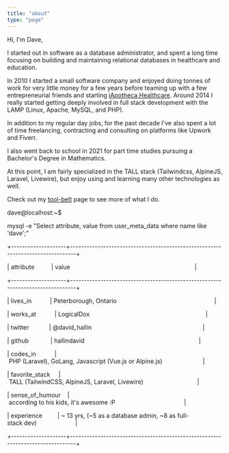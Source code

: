 ```yaml
---
title: "about"
type: "page"
---
```


Hi, I'm Dave,

I started out in software as a database administrator, and spent a long time focusing on building and maintaining relational databases in healthcare and education.

In 2010 I started a small software company and enjoyed doing tonnes of work for very little money for a few years before teaming up with a few entrepreneurial friends and starting <a href="https://iapotheca.com/">iApotheca Healthcare</a>.  Around 2014 I really started getting deeply involved in full stack development with the LAMP (Linux, Apache, MySQL, and PHP).

In addition to my regular day jobs, for the past decade I've also spent a lot of time freelancing, contracting and consulting on platforms like Upwork and Fiverr.

I also went back to school in 2021 for part time studies pursuing a Bachelor's Degree in Mathematics.

At this point, I am fairly specialized in the TALL stack (Tailwindcss, AlpineJS, Laravel, Livewire), but enjoy using and learning many other technologies as well.

Check out my <a href="/tool-belt">tool-belt</a> page to see more of what I do.


<div class="w-full">
    <div class="coding inverse-toggle px-5 pt-4 shadow-lg text-gray-100 text-sm font-mono subpixel-antialiased
              bg-gray-800  pb-6 pt-4 rounded-lg leading-normal overflow-hidden">
		<div class="top mb-2 flex">
			<div class="h-3 w-3 bg-red-500 rounded-full"></div>
			<div class="ml-2 h-3 w-3 rounded-full" style="background-color: #FFC407;"></div>
			<div class="ml-2 h-3 w-3 bg-green-500 rounded-full"></div>
		</div>
		<div class="mt-4 w-full overflow-hidden">
    		<span class="text-green-400 inline">dave@localhost:~$</span>
			<p class="typing items-center pl-2 inline">mysql -e "Select attribute, value from user_meta_data where name like &#039;dave&#039;;"</p>
    		<p class="font-mono typing items-center pl-2 py-0 my-0">+--------------------+--------------------------------------------------------------------------------+</p>
    		<p class="font-mono typing items-center pl-2 py-0 my-0">|&nbsp;attribute&nbsp;&nbsp;&nbsp;&nbsp;&nbsp;&nbsp;&nbsp;&nbsp;&nbsp;&nbsp;|&nbsp;value&nbsp;&nbsp;&nbsp;&nbsp;&nbsp;&nbsp;&nbsp;&nbsp;&nbsp;&nbsp;&nbsp;&nbsp;&nbsp;&nbsp;&nbsp;&nbsp;&nbsp;&nbsp;&nbsp;&nbsp;&nbsp;&nbsp;&nbsp;&nbsp;&nbsp;&nbsp;&nbsp;&nbsp;&nbsp;&nbsp;&nbsp;&nbsp;&nbsp;&nbsp;&nbsp;&nbsp;&nbsp;&nbsp;&nbsp;&nbsp;&nbsp;&nbsp;&nbsp;&nbsp;&nbsp;&nbsp;&nbsp;&nbsp;&nbsp;&nbsp;&nbsp;&nbsp;&nbsp;&nbsp;&nbsp;&nbsp;&nbsp;&nbsp;&nbsp;&nbsp;&nbsp;&nbsp;&nbsp;&nbsp;&nbsp;&nbsp;&nbsp;&nbsp;&nbsp;&nbsp;&nbsp;&nbsp;&nbsp;&nbsp;|</p>
    		<p class="font-mono typing items-center pl-2 py-0 my-0">+--------------------+--------------------------------------------------------------------------------+</p>
            <p class="font-mono typing items-center pl-2 py-0 my-0">|&nbsp;lives_in&nbsp;&nbsp;&nbsp;&nbsp;&nbsp;&nbsp;&nbsp;&nbsp;&nbsp;&nbsp;&nbsp;|&nbsp;Peterborough,&nbsp;Ontario&nbsp;&nbsp;&nbsp;&nbsp;&nbsp;&nbsp;&nbsp;&nbsp;&nbsp;&nbsp;&nbsp;&nbsp;&nbsp;&nbsp;&nbsp;&nbsp;&nbsp;&nbsp;&nbsp;&nbsp;&nbsp;&nbsp;&nbsp;&nbsp;&nbsp;&nbsp;&nbsp;&nbsp;&nbsp;&nbsp;&nbsp;&nbsp;&nbsp;&nbsp;&nbsp;&nbsp;&nbsp;&nbsp;&nbsp;&nbsp;&nbsp;&nbsp;&nbsp;&nbsp;&nbsp;&nbsp;&nbsp;&nbsp;&nbsp;&nbsp;&nbsp;&nbsp;&nbsp;&nbsp;&nbsp;&nbsp;&nbsp;&nbsp;|</p>
            <p class="font-mono typing items-center pl-2 py-0 my-0">|&nbsp;works_at&nbsp;&nbsp;&nbsp;&nbsp;&nbsp;&nbsp;&nbsp;&nbsp;&nbsp;&nbsp;&nbsp;|&nbsp;LogicalDox&nbsp;&nbsp;&nbsp;&nbsp;&nbsp;&nbsp;&nbsp;&nbsp;&nbsp;&nbsp;&nbsp;&nbsp;&nbsp;&nbsp;&nbsp;&nbsp;&nbsp;&nbsp;&nbsp;&nbsp;&nbsp;&nbsp;&nbsp;&nbsp;&nbsp;&nbsp;&nbsp;&nbsp;&nbsp;&nbsp;&nbsp;&nbsp;&nbsp;&nbsp;&nbsp;&nbsp;&nbsp;&nbsp;&nbsp;&nbsp;&nbsp;&nbsp;&nbsp;&nbsp;&nbsp;&nbsp;&nbsp;&nbsp;&nbsp;&nbsp;&nbsp;&nbsp;&nbsp;&nbsp;&nbsp;&nbsp;&nbsp;&nbsp;&nbsp;&nbsp;&nbsp;&nbsp;&nbsp;&nbsp;&nbsp;&nbsp;&nbsp;&nbsp;&nbsp;|</p>
            <p class="font-mono typing items-center pl-2 py-0 my-0">|&nbsp;twitter&nbsp;&nbsp;&nbsp;&nbsp;&nbsp;&nbsp;&nbsp;&nbsp;&nbsp;&nbsp;&nbsp;&nbsp;|&nbsp;@david_hallin&nbsp;&nbsp;&nbsp;&nbsp;&nbsp;&nbsp;&nbsp;&nbsp;&nbsp;&nbsp;&nbsp;&nbsp;&nbsp;&nbsp;&nbsp;&nbsp;&nbsp;&nbsp;&nbsp;&nbsp;&nbsp;&nbsp;&nbsp;&nbsp;&nbsp;&nbsp;&nbsp;&nbsp;&nbsp;&nbsp;&nbsp;&nbsp;&nbsp;&nbsp;&nbsp;&nbsp;&nbsp;&nbsp;&nbsp;&nbsp;&nbsp;&nbsp;&nbsp;&nbsp;&nbsp;&nbsp;&nbsp;&nbsp;&nbsp;&nbsp;&nbsp;&nbsp;&nbsp;&nbsp;&nbsp;&nbsp;&nbsp;&nbsp;&nbsp;&nbsp;&nbsp;&nbsp;&nbsp;&nbsp;&nbsp;&nbsp;|</p>
            <p class="font-mono typing items-center pl-2 py-0 my-0">|&nbsp;github&nbsp;&nbsp;&nbsp;&nbsp;&nbsp;&nbsp;&nbsp;&nbsp;&nbsp;&nbsp;&nbsp;&nbsp;&nbsp;|&nbsp;hallindavid&nbsp;&nbsp;&nbsp;&nbsp;&nbsp;&nbsp;&nbsp;&nbsp;&nbsp;&nbsp;&nbsp;&nbsp;&nbsp;&nbsp;&nbsp;&nbsp;&nbsp;&nbsp;&nbsp;&nbsp;&nbsp;&nbsp;&nbsp;&nbsp;&nbsp;&nbsp;&nbsp;&nbsp;&nbsp;&nbsp;&nbsp;&nbsp;&nbsp;&nbsp;&nbsp;&nbsp;&nbsp;&nbsp;&nbsp;&nbsp;&nbsp;&nbsp;&nbsp;&nbsp;&nbsp;&nbsp;&nbsp;&nbsp;&nbsp;&nbsp;&nbsp;&nbsp;&nbsp;&nbsp;&nbsp;&nbsp;&nbsp;&nbsp;&nbsp;&nbsp;&nbsp;&nbsp;&nbsp;&nbsp;&nbsp;&nbsp;&nbsp;&nbsp;|</p>
            <p class="font-mono typing items-center pl-2 py-0 my-0">|&nbsp;codes_in&nbsp;&nbsp;&nbsp;&nbsp;&nbsp;&nbsp;&nbsp;&nbsp;&nbsp;&nbsp;&nbsp;|&nbsp;PHP&nbsp;(Laravel),&nbsp;GoLang,&nbsp;Javascript&nbsp;(Vue.js&nbsp;or&nbsp;Alpine.js)&nbsp;&nbsp;&nbsp;&nbsp;&nbsp;&nbsp;&nbsp;&nbsp;&nbsp;&nbsp;&nbsp;&nbsp;&nbsp;&nbsp;&nbsp;&nbsp;&nbsp;&nbsp;&nbsp;&nbsp;&nbsp;&nbsp;&nbsp;&nbsp;|</p>
            <p class="font-mono typing items-center pl-2 py-0 my-0">|&nbsp;favorite_stack&nbsp;&nbsp;&nbsp;&nbsp;&nbsp;|&nbsp;TALL&nbsp;(TailwindCSS,&nbsp;AlpineJS,&nbsp;Laravel,&nbsp;Livewire)&nbsp;&nbsp;&nbsp;&nbsp;&nbsp;&nbsp;&nbsp;&nbsp;&nbsp;&nbsp;&nbsp;&nbsp;&nbsp;&nbsp;&nbsp;&nbsp;&nbsp;&nbsp;&nbsp;&nbsp;&nbsp;&nbsp;&nbsp;&nbsp;&nbsp;&nbsp;&nbsp;&nbsp;&nbsp;&nbsp;&nbsp;&nbsp;|</p>
            <p class="font-mono typing items-center pl-2 py-0 my-0">|&nbsp;sense_of_humour&nbsp;&nbsp;&nbsp;&nbsp;|&nbsp;according&nbsp;to&nbsp;his&nbsp;kids,&nbsp;it's&nbsp;awesome&nbsp;:P&nbsp;&nbsp;&nbsp;&nbsp;&nbsp;&nbsp;&nbsp;&nbsp;&nbsp;&nbsp;&nbsp;&nbsp;&nbsp;&nbsp;&nbsp;&nbsp;&nbsp;&nbsp;&nbsp;&nbsp;&nbsp;&nbsp;&nbsp;&nbsp;&nbsp;&nbsp;&nbsp;&nbsp;&nbsp;&nbsp;&nbsp;&nbsp;&nbsp;&nbsp;&nbsp;&nbsp;&nbsp;&nbsp;&nbsp;&nbsp;&nbsp;|</p>
            <p class="font-mono typing items-center pl-2 py-0 my-0">|&nbsp;experience&nbsp;&nbsp;&nbsp;&nbsp;&nbsp;&nbsp;&nbsp;&nbsp;&nbsp;|&nbsp;~&nbsp;13&nbsp;yrs,&nbsp;(~5&nbsp;as&nbsp;a&nbsp;database admin,&nbsp;~8&nbsp;as&nbsp;full-stack&nbsp;dev)&nbsp;&nbsp;&nbsp;&nbsp;&nbsp;&nbsp;&nbsp;&nbsp;&nbsp;&nbsp;&nbsp;&nbsp;&nbsp;&nbsp;&nbsp;&nbsp;&nbsp;&nbsp;&nbsp;&nbsp;&nbsp;&nbsp;&nbsp;|</p>
        	<p class="font-mono typing items-center pl-2 py-0 my-0">+--------------------+--------------------------------------------------------------------------------+</p>
		</div>
    </div>
</div>